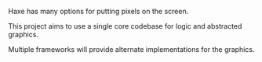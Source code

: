 Haxe has many options for putting pixels on the screen.

This project aims to use a single core codebase for logic and abstracted graphics.

Multiple frameworks will provide alternate implementations for the graphics.
